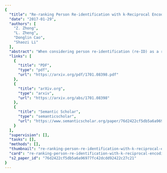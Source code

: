 ```yaml
---
{
  "title": "Re-ranking Person Re-identification with k-Reciprocal Encoding",
  "date": "2017-01-29",
  "authors": [
    "Z. Zhong",
    "L. Zheng",
    "Donglin Cao",
    "Shaozi Li"
  ],
  "abstract": "When considering person re-identification (re-ID) as a retrieval process, re-ranking is a critical step to improve its accuracy. Yet in the re-ID community, limited effort has been devoted to re-ranking, especially those fully automatic, unsupervised solutions. In this paper, we propose a k-reciprocal encoding method to re-rank the re-ID results. Our hypothesis is that if a gallery image is similar to the probe in the k-reciprocal nearest neighbors, it is more likely to be a true match. Specifically, given an image, a k-reciprocal feature is calculated by encoding its k-reciprocal nearest neighbors into a single vector, which is used for re-ranking under the Jaccard distance. The final distance is computed as the combination of the original distance and the Jaccard distance. Our re-ranking method does not require any human interaction or any labeled data, so it is applicable to large-scale datasets. Experiments on the large-scale Market-1501, CUHK03, MARS, and PRW datasets confirm the effectiveness of our method.",
  "links": [
    {
      "title": "PDF",
      "type": "pdf",
      "url": "https://arxiv.org/pdf/1701.08398.pdf"
    },
    {
      "title": "arXiv.org",
      "type": "arxiv",
      "url": "https://arxiv.org/abs/1701.08398"
    },
    {
      "title": "Semantic Scholar",
      "type": "semanticscholar",
      "url": "https://www.semanticscholar.org/paper/76d2422cf5db5a6a96977fc42dcdd92422c27c21"
    }
  ],
  "supervision": [],
  "tasks": [],
  "methods": [],
  "thumbnail": "re-ranking-person-re-identification-with-k-reciprocal-encoding-thumb.jpg",
  "card": "re-ranking-person-re-identification-with-k-reciprocal-encoding-card.jpg",
  "s2_paper_id": "76d2422cf5db5a6a96977fc42dcdd92422c27c21"
}
---
```


